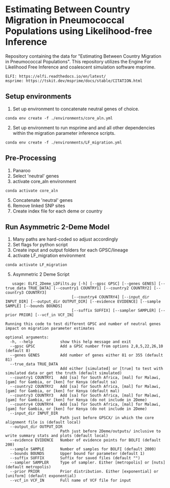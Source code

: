 # Estimating Between Country Migration in Pneumococcal Populations using Likelihood-free Inference 
Repository containing the data for "Estimating Between Country Migration in  Pneumococcal Populations". This repository utilizes the Engine For Likelihood Free Inference and coalescent simulation software msprime.
```
ELFI: https://elfi.readthedocs.io/en/latest/
msprime: https://tskit.dev/msprime/docs/stable/CITATION.html
```

## Setup environments
1) Set up environment to concatenate neutral genes of choice.
```
conda env create -f ./environments/core_aln.yml
```
2) Set up environment to run msprime and and all other dependencies within the migration parameter inference scripts.
```
conda env create -f ./environments/LF_migration.yml
```
   
## Pre-Processing
1) Panaroo
2) Select 'neutral' genes
3) activate core_aln environment
```
conda activate core_aln
```
5) Concatenate 'neutral' genes
6) Remove linked SNP sites
7) Create index file for each deme or country

## Run Asymmetric 2-Deme Model
1) Many paths are hard-coded so adjust accordingly
2) Set flags for python script
3) Create input and output folders for each GPSC/lineage
4) activate LF_migration environment
```
conda activate LF_migration
```
5) Asymmetric 2 Deme Script
```
   usage: ELFI_2Deme_LDFilts.py [-h] [--gpsc GPSC] [--genes GENES] [--true_data TRUE_DATA] [--country1 COUNTRY1] [--country2 COUNTRY2] [--country3 COUNTRY3]
                             [--country4 COUNTRY4] [--input_dir INPUT_DIR] [--output_dir OUTPUT_DIR] [--evidence EVIDENCE] [--sample SAMPLE] [--bounds BOUNDS]
                             [--suffix SUFFIX] [--sampler SAMPLER] [--prior PRIOR] [--vcf_in VCF_IN]

Running this code to test different GPSC and number of neutral genes impact on migration parameter estimates

optional arguments:
  -h, --help            show this help message and exit
  --gpsc GPSC           Add a GPSC number from options 2,8,5,22,26,10 (default 8)
  --genes GENES         Add number of genes either 81 or 355 (default 81)
  --true_data TRUE_DATA
                        Add either [simulated] or [true] to test with simulated data or get the truth (default simulated)
  --country1 COUNTRY1   Add [sa] for South Africa, [mal] for Malawi, [gam] for Gambia, or [ken] for Kenya (default sa)
  --country2 COUNTRY2   Add [sa] for South Africa, [mal] for Malawi, [gam] for Gambia, or [ken] for Kenya (default mal)
  --country3 COUNTRY3   Add [sa] for South Africa, [mal] for Malawi, [gam] for Gambia, or [ken] for Kenya (do not include in 2Deme)
  --country4 COUNTRY4   Add [sa] for South Africa, [mal] for Malawi, [gam] for Gambia, or [ken] for Kenya (do not include in 2Deme)
  --input_dir INPUT_DIR
                        Path just before GPSCX/ in which the core alignment file is (default local)
  --output_dir OUTPUT_DIR
                        Path just before 2Deme/outputs/ inclusive to write summary stats and plots (default local)
  --evidence EVIDENCE   Number of evidence points for BOLFI (default 200)
  --sample SAMPLE       Number of samples for BOLFI (default 2000)
  --bounds BOUNDS       Upper bound for parameter (default 1)
  --suffix SUFFIX       Suffix for saved files (default "")
  --sampler SAMPLER     Type of sampler. Either [metropolis] or [nuts] (default metropolis)
  --prior PRIOR         Prior distribution. Either [exponential] or [uniform] (default exponential)
  --vcf_in VCF_IN       Full name of VCF file for input

```




